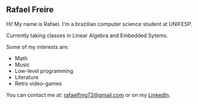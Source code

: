 ## Rafael Freire

Hi! My name is Rafael. I'm a brazilian computer science student at UNIFESP.

Currently taking classes in Linear Algebra and Embedded Sytems.

Some of my interests are:
- Math
- Music
- Low-level programming
- Literature
- Retro video-games

You can contact me at: rafaelfmg72@gmail.com
or on my [LinkedIn](https://www.linkedin.com/in/rafael-freire-734573205/).
